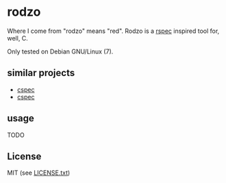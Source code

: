 
# rodzo

Where I come from "rodzo" means "red". Rodzo is a [rspec](http://rspec.info) inspired tool for, well, C.

Only tested on Debian GNU/Linux (7).


## similar projects

* [cspec](https://github.com/arnaudbrejeon/cspec)
* [cspec](https://github.com/nebularis/cspec)


## usage

TODO


## License

MIT (see [LICENSE.txt](LICENSE.txt))

